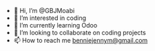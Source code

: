 - 👋 Hi, I’m @GBJMoabi
- 👀 I’m interested in coding
- 🌱 I’m currently learning Odoo
- 💞️ I’m looking to collaborate on coding projects
- 📫 How to reach me benniejennym@gmail.com

<!---
GBJMoabi/GBJMoabi is a ✨ special ✨ repository because its `README.md` (this file) appears on your GitHub profile.
You can click the Preview link to take a look at your changes.
--->
